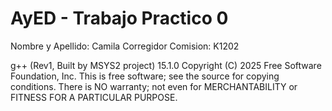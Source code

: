 # AyED - Trabajo Practico 0
Nombre y Apellido: Camila Corregidor 
Comision: K1202

g++ (Rev1, Built by MSYS2 project) 15.1.0
Copyright (C) 2025 Free Software Foundation, Inc.
This is free software; see the source for copying conditions.  There is NO
warranty; not even for MERCHANTABILITY or FITNESS FOR A PARTICULAR PURPOSE.
